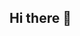 ## Hi there 👋

<!--
**Guven-K/Guven-K** is a ✨ _special_ ✨ repository because its `README.md` (this file) appears on your GitHub profile.

Here are some ideas to get you started:

## 🌟 About Me
💻 Software Engineer with a focus on C# and Avalonia.
🔭 Currently working on:
Pixel Odyssey (Gamemaker project with diverse space exploration and a general showcase of my capability in game development).
Avalonia Portfolio App (customizable and user-friendly project showcase).
🌱 Always learning and improving my skills, diving deeper into Dependency Injection and algorithms in C#.

## Fun Facts
🎮 A gamer and tech enthusiast with a knack for tinkering with systems.
🎨 Lover of art and game design, blending creativity with technical expertise.
🏡 Born and raised in London, with a strong connection to family and community.

-->
